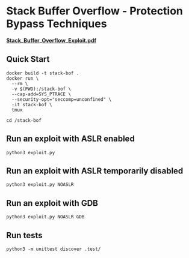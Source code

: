 # Stack Buffer Overflow - Protection Bypass Techniques

**[Stack_Buffer_Overflow_Exploit.pdf](Stack_Buffer_Overflow_Exploit.pdf)**


## Quick Start

```
docker build -t stack-bof .
docker run \
  --rm \
  -v $(PWD):/stack-bof \
  --cap-add=SYS_PTRACE \
  --security-opt="seccomp=unconfined" \
  -it stack-bof \
  tmux
```

```
cd /stack-bof
```


## Run an exploit with ASLR enabled

```
python3 exploit.py
```


## Run an exploit with ASLR temporarily disabled

```
python3 exploit.py NOASLR
```


## Run an exploit with GDB

```
python3 exploit.py NOASLR GDB
```


## Run tests

```
python3 -m unittest discover .test/
```
